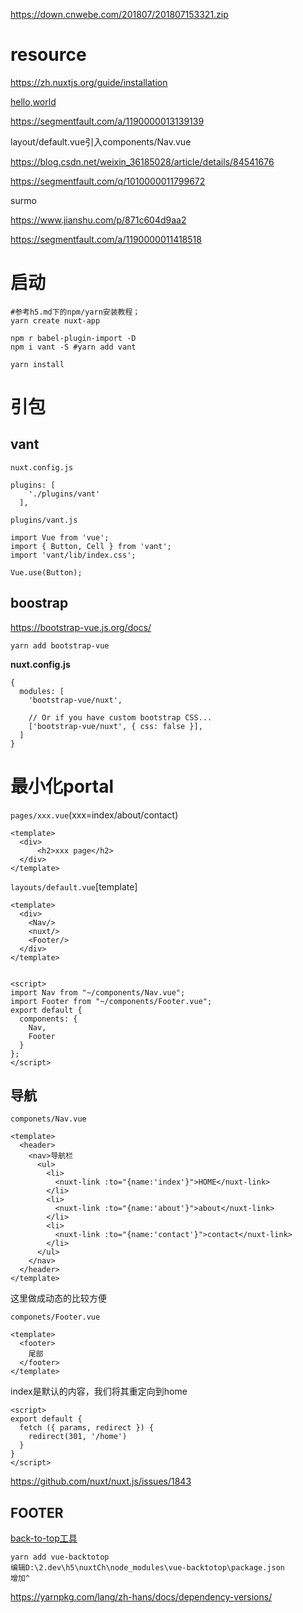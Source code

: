 https://down.cnwebe.com/201807/201807153321.zip



# resource

https://zh.nuxtjs.org/guide/installation

[hello,world](http://jspang.com/post/Nuxt.js.html#toc-821)

https://segmentfault.com/a/1190000013139139

layout/default.vue引入components/Nav.vue

https://blog.csdn.net/weixin_36185028/article/details/84541676

https://segmentfault.com/q/1010000011799672



surmo

https://www.jianshu.com/p/871c604d9aa2

https://segmentfault.com/a/1190000011418518

# 启动



```shell
#参考h5.md下的npm/yarn安装教程；
yarn create nuxt-app 

npm r babel-plugin-import -D 
npm i vant -S #yarn add vant

yarn install
```
# 引包

## vant

`nuxt.config.js`

```vue
plugins: [
    './plugins/vant'
  ],
```
`plugins/vant.js`

```vue
import Vue from 'vue';
import { Button, Cell } from 'vant';
import 'vant/lib/index.css';

Vue.use(Button);
```

## boostrap

https://bootstrap-vue.js.org/docs/

```
yarn add bootstrap-vue
```

**nuxt.config.js**

```vue
{
  modules: [
    'bootstrap-vue/nuxt',

    // Or if you have custom bootstrap CSS...
    ['bootstrap-vue/nuxt', { css: false }],
  ]
}
```

# 最小化portal

`pages/xxx.vue`(xxx=index/about/contact)

```vue
<template>
  <div>
      <h2>xxx page</h2>
  </div>
</template>
```

`layouts/default.vue`[template]

```vue
<template>
  <div>
    <Nav/>
    <nuxt/>
    <Footer/>
  </div>
</template>


<script>
import Nav from "~/components/Nav.vue";
import Footer from "~/components/Footer.vue";
export default {
  components: {
    Nav,
    Footer
  }
};
</script>
```

## 导航

`componets/Nav.vue`

```vue
<template>
  <header>
    <nav>导航栏
      <ul>
        <li>
          <nuxt-link :to="{name:'index'}">HOME</nuxt-link>
        </li>
        <li>
          <nuxt-link :to="{name:'about'}">about</nuxt-link>
        </li>
        <li>
          <nuxt-link :to="{name:'contact'}">contact</nuxt-link>
        </li>
      </ul>
    </nav>
  </header>
</template>
```

这里做成动态的比较方便



`componets/Footer.vue`

```vue
<template>
  <footer>
    尾部
  </footer>
</template>
```



index是默认的内容，我们将其重定向到home

```vue
<script>
export default {
  fetch ({ params, redirect }) {
    redirect(301, '/home')
  }
}
</script>
```

https://github.com/nuxt/nuxt.js/issues/1843



## FOOTER

[back-to-top工具](https://www.npmjs.com/package/vue-backtotop)

```
yarn add vue-backtotop
编辑D:\2.dev\h5\nuxtCh\node_modules\vue-backtotop\package.json
增加^
```

https://yarnpkg.com/lang/zh-hans/docs/dependency-versions/